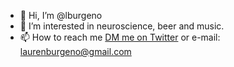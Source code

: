- 👋 Hi, I’m @lburgeno
- 👀 I’m interested in neuroscience, beer and music.
- 📫 How to reach me [DM me on Twitter](https://twitter.com/LBurg) or e-mail: laurenburgeno@gmail.com
<!---
lburgeno/lburgeno is a ✨ special ✨ repository because its `README.md` (this file) appears on your GitHub profile.
You can click the Preview link to take a look at your changes.
--->
